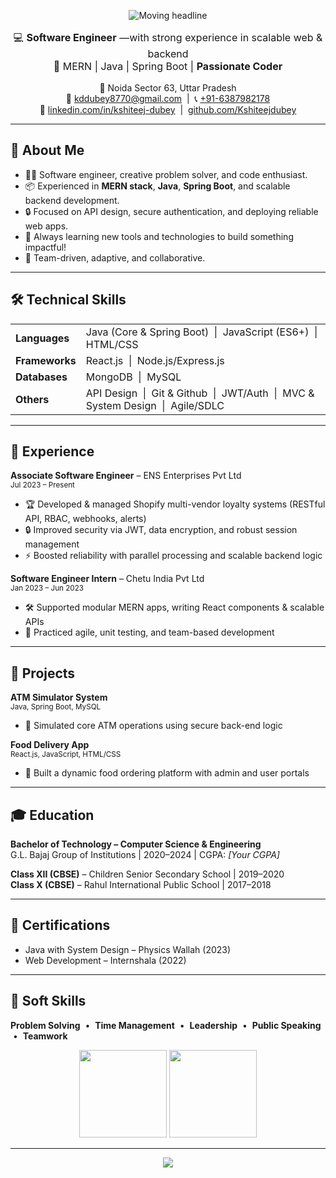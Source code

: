 

<p align="center">
  <img src="https://readme-typing-svg.demolab.com?font=Fira+Code&duration=1800&pause=500&color=1A73E8&vCenter=true&repeat=true&width=430&lines=Hi+%F0%9F%91%8B%2C+I'm+Kshiteej+Dubey!;Software+Engineer+%F0%9F%92%BB;MERN+Stack+%2B+Java+%2B+Spring+Boot;Welcome+to+my+GitHub+Profile+%F0%9F%91%80" alt="Moving headline" />
</p>

<p align="center" style="font-size: 16px;">
  💻 <strong>Software Engineer</strong> &mdash;with strong experience in scalable web & backend<br>
  🚀 MERN | Java | Spring Boot | <b>Passionate Coder</b>
</p>

<p align="center">
  📍 Noida Sector 63, Uttar Pradesh<br/>
  📧 <a href="mailto:kddubey8770@gmail.com">kddubey8770@gmail.com</a> &nbsp;|&nbsp;
  📞 <a href="tel:+916387982178">+91-6387982178</a><br/>
  🔗 <a href="https://linkedin.com/in/kshiteej-dubey" target="_blank">linkedin.com/in/kshiteej-dubey</a> &nbsp;|&nbsp;
  <a href="https://github.com/Kshiteejdubey" target="_blank">github.com/Kshiteejdubey</a>
</p>

---

## 🌟 About Me

- 🧑‍💻 Software engineer, creative problem solver, and code enthusiast.
- 📦 Experienced in **MERN stack**, **Java**, **Spring Boot**, and scalable backend development.
- 🔒 Focused on API design, secure authentication, and deploying reliable web apps.
- 🌱 Always learning new tools and technologies to build something impactful!
- 🤝 Team-driven, adaptive, and collaborative.

---

## 🛠️ Technical Skills

<table>
<tr>
  <td><b>Languages</b></td>
  <td>Java (Core & Spring Boot) &nbsp;|&nbsp; JavaScript (ES6+) &nbsp;|&nbsp; HTML/CSS</td>
</tr>
<tr>
  <td><b>Frameworks</b></td>
  <td>React.js &nbsp;|&nbsp; Node.js/Express.js</td>
</tr>
<tr>
  <td><b>Databases</b></td>
  <td>MongoDB &nbsp;|&nbsp; MySQL</td>
</tr>
<tr>
  <td><b>Others</b></td>
  <td>API Design &nbsp;|&nbsp; Git &amp; Github &nbsp;|&nbsp; JWT/Auth &nbsp;|&nbsp; MVC &amp; System Design &nbsp;|&nbsp; Agile/SDLC</td>
</tr>
</table>

---

## 💼 Experience

**Associate Software Engineer** – ENS Enterprises Pvt Ltd  
<sub>Jul 2023 – Present</sub>  
- 🏆 Developed & managed Shopify multi-vendor loyalty systems (RESTful API, RBAC, webhooks, alerts)
- 🔒 Improved security via JWT, data encryption, and robust session management
- ⚡ Boosted reliability with parallel processing and scalable backend logic

**Software Engineer Intern** – Chetu India Pvt Ltd  
<sub>Jan 2023 – Jun 2023</sub>  
- 🛠️ Supported modular MERN apps, writing React components & scalable APIs
- 🔬 Practiced agile, unit testing, and team-based development

---

## 🚀 Projects

**ATM Simulator System**  
<sub>Java, Spring Boot, MySQL</sub>  
- 🏦 Simulated core ATM operations using secure back-end logic

**Food Delivery App**  
<sub>React.js, JavaScript, HTML/CSS</sub>  
- 🍱 Built a dynamic food ordering platform with admin and user portals

---

## 🎓 Education

**Bachelor of Technology – Computer Science & Engineering**  
G.L. Bajaj Group of Institutions | 2020–2024 | CGPA: _[Your CGPA]_  

**Class XII (CBSE)** – Children Senior Secondary School | 2019–2020  
**Class X (CBSE)** – Rahul International Public School | 2017–2018

---

## 🏅 Certifications

- Java with System Design – Physics Wallah (2023)
- Web Development – Internshala (2022)

---

## 🤹 Soft Skills

<p>
  <b>Problem Solving</b> &nbsp;•&nbsp; <b>Time Management</b> &nbsp;•&nbsp;
  <b>Leadership</b> &nbsp;•&nbsp; <b>Public Speaking</b> &nbsp;•&nbsp; <b>Teamwork</b>
</p>
<p align="center">
  <img src="https://github-readme-stats.vercel.app/api?username=Kshiteejdubey&show_icons=true&theme=radical" height="140"/>
  <img src="https://github-readme-streak-stats.herokuapp.com/?user=Kshiteejdubey&theme=radical" height="140"/>
</p>

---

<p align="center">
  <img src="https://komarev.com/ghpvc/?username=Kshiteejdubey&label=Profile%20views&color=1a73e8&style=flat"/>
</p>
